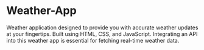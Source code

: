 # Weather-App
 Weather application designed to provide you with accurate weather updates at your fingertips. Built using HTML, CSS, and JavaScript. Integrating an API into this weather app is essential for fetching real-time weather data. 

